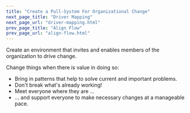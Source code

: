 ```yaml
---
title: "Create a Pull-System For Organizational Change"
next_page_title: "Driver Mapping"
next_page_url: "driver-mapping.html"
prev_page_title: "Align Flow"
prev_page_url: "align-flow.html"
---
```



<div class="card summary"><div class="card-body">Create an environment that invites and enables members of the organization to drive change.
</div></div>

Change things when there is value in doing so:

-   Bring in patterns that help to solve current and important problems.
-   Don't break what's already working!
-   Meet everyone where they are …
-   … and support everyone to make necessary changes at a manageable pace.
